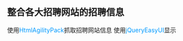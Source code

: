 
## 整合各大招聘网站的招聘信息
使用<font color=#0099ff>HtmlAgilityPack</font>抓取招聘网站信息
使用<font color=#0099ff>jQueryEasyUI</font>显示
